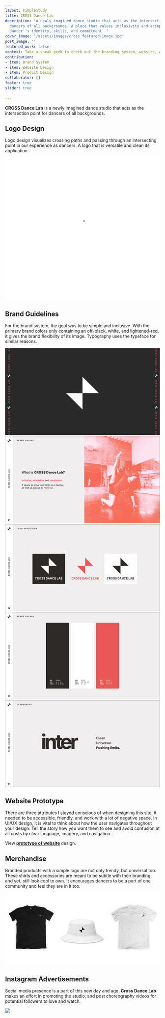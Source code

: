 ```yaml
---
layout: simpleStudy
title: CROSS Dance Lab
description: 'A newly imagined dance studio that acts as the intersection point for
  dancers of all backgrounds. A place that values inclusivity and acceptance in a
  dancer''s identity, skills, and commitment. '
cover_image: "/assets/images/cross_featured-image.jpg"
post_image: ''
featured_work: false
context: Take a sneak peek to check out the branding system, website, and social.
contribution:
- item: Brand System
- item: Website Design
- item: Product Design
collaborator: []
footer: true
slider: true

---
```

**CROSS Dance Lab** is a newly imagined dance studio that acts as the intersection point for dancers of all backgrounds.

## Logo Design

Logo design visualizes crossing paths and passing through an intersecting point in our experience as dancers. A logo that is versatile and clean its application.

![](/assets/images/cross-logo.gif)

## Brand Guidelines

For the brand system, the goal was to be simple and inclusive. With the primary brand colors only containing an off-black, white, and lightened-red, it gives the brand flexibility of its image. Typography uses the typeface for similar reasons.

![](/assets/images/cross_cover.png)![](/assets/images/cross_values.png)![](/assets/images/cross_logo.png)![](/assets/images/cross_colors.png)![](/assets/images/cross_type.png)

## Website Prototype

There are three attributes I stayed conscious of when designing this site, it needed to be accessible, friendly, and work with a lot of negative space. In UI/UX design, it is vital to think about how the user navigates throughout your design. Tell the story how you want them to see and avoid confusion at all costs by clear language, imagery, and navigation.

View [**prototype of website**](/assets/images/cross-dance-lab_website-design.mp4 "Prototype") design.

## Merchandise

Branded products with a simple logo are not only trendy, but universal too. These shirts and accessories are meant to be subtle with their branding, and yet, still look cool to own. It encourages dancers to be a part of one community and feel they are in it too.

![](/assets/images/cross_merch.gif)

## Instagram Advertisements

Social media presence is a part of this new day and age.  **Cross Dance Lab** makes an effort in promoting the studio, and post choreography videos for potential followers to love and watch.

![](/assets/images/cross_social-ad.gif)